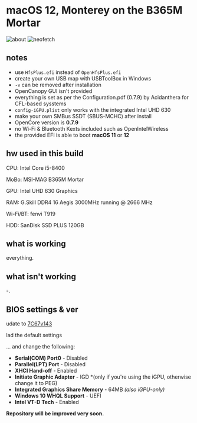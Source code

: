 # macOS 12, Monterey on the B365M Mortar

![about](https://user-images.githubusercontent.com/73723350/160302049-f2fcfe32-2416-4443-98c5-26be6752f483.png)
![neofetch](https://user-images.githubusercontent.com/73723350/160302051-3b3fcd7b-af1c-45d2-ba55-1a2b0bb4dde0.png)

## notes
- use `HfsPlus.efi` instead of `OpenHfsPlus.efi`
- create your own USB map with USBToolBox in Windows
- `-v` can be removed after installation
- OpenCanopy GUI isn't provided
- everything is set as per the Configuration.pdf (0.7.9) by Acidanthera for CFL-based sysstems
- `config-iGPU.plist` only works with the integrated Intel UHD 630
- make your own SMBus SSDT (SBUS-MCHC) after install
- OpenCore version is **0.7.9**
- no Wi-Fi & Bluetooth Kexts included such as OpenIntelWireless
- the provided EFI is able to boot **macOS 11** or **12**

## hw used in this build

CPU: Intel Core i5-8400

MoBo: MSI-MAG B365M Mortar

GPU: Intel UHD 630 Graphics

RAM: G.Skill DDR4 16 Aegis 3000MHz running @ 2666 MHz

Wi-Fi/BT: fenvi T919

HDD: SanDisk SSD PLUS 120GB

## what is working

everything.

## what isn't working

-.

## BIOS settings & ver

udate to [7C67v143](https://download.msi.com/bos_exe/mb/7C67v143.zip)

lad the default settings

... and change the following:

- **Serial(COM) Port0** - Disabled
- **Parallel(LPT) Port** - Disabled
- **XHCI Hand-off** - Enabled
- **Initiate Graphic Adapter** - IGD *(only if you're using the iGPU, otherwise change it to PEG)
- **Integrated Graphics Share Memory** - 64MB *(also iGPU-only)*
- **Windows 10 WHQL Support** - UEFI
- **Intel VT-D Tech** - Enabled

**Repository will be improved very soon.**
